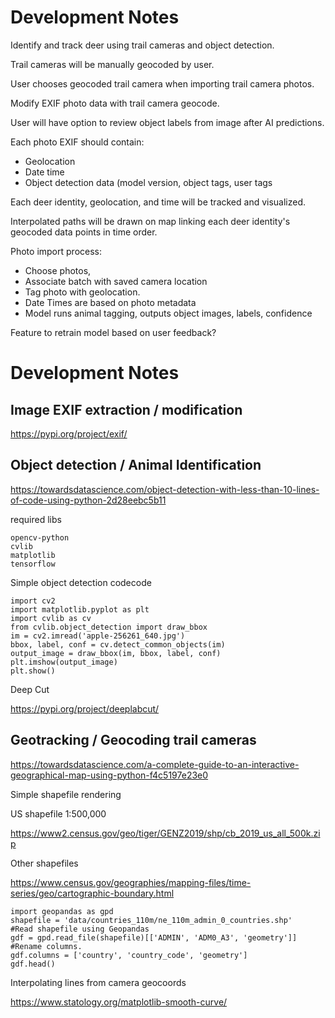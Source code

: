 # Development Notes

Identify and track deer using trail cameras and object detection.

Trail cameras will be manually geocoded by user.

User chooses geocoded trail camera when importing trail camera photos.

Modify EXIF photo data with trail camera geocode.

User will have option to review object labels from image after AI predictions.

Each photo EXIF should contain:

* Geolocation
* Date time
* Object detection data (model version, object tags, user tags

Each deer identity, geolocation, and time will be tracked and visualized.

Interpolated paths will be drawn on map linking each deer identity's geocoded data points in time order.

Photo import process:

* Choose photos,
* Associate batch with saved camera location
* Tag photo with geolocation.
* Date Times are based on photo metadata
* Model runs animal tagging, outputs object images, labels, confidence

Feature to retrain model based on user feedback?

# Development Notes

## Image EXIF extraction / modification
https://pypi.org/project/exif/

## Object detection / Animal Identification
https://towardsdatascience.com/object-detection-with-less-than-10-lines-of-code-using-python-2d28eebc5b11

required libs
```
opencv-python
cvlib
matplotlib
tensorflow
```

Simple object detection codecode
```
import cv2
import matplotlib.pyplot as plt
import cvlib as cv
from cvlib.object_detection import draw_bbox
im = cv2.imread('apple-256261_640.jpg')
bbox, label, conf = cv.detect_common_objects(im)
output_image = draw_bbox(im, bbox, label, conf)
plt.imshow(output_image)
plt.show()
```

Deep Cut

https://pypi.org/project/deeplabcut/

## Geotracking / Geocoding trail cameras
https://towardsdatascience.com/a-complete-guide-to-an-interactive-geographical-map-using-python-f4c5197e23e0

Simple shapefile rendering

US shapefile 1:500,000

https://www2.census.gov/geo/tiger/GENZ2019/shp/cb_2019_us_all_500k.zip

Other shapefiles

https://www.census.gov/geographies/mapping-files/time-series/geo/cartographic-boundary.html

```
import geopandas as gpd
shapefile = 'data/countries_110m/ne_110m_admin_0_countries.shp'
#Read shapefile using Geopandas
gdf = gpd.read_file(shapefile)[['ADMIN', 'ADM0_A3', 'geometry']]
#Rename columns.
gdf.columns = ['country', 'country_code', 'geometry']
gdf.head()
```

Interpolating lines from camera geocoords

https://www.statology.org/matplotlib-smooth-curve/
